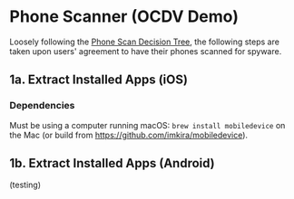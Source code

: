 # Phone Scanner (OCDV Demo)

Loosely following
the [Phone Scan Decision Tree](https://docs.google.com/spreadsheets/d/18qI5EYe3ZQ824K0cgMRdTVysaHZV6kv1oFyNoMpTdlU/edit?ts=5a5d5a92#gid=0), the following steps are taken upon users' agreement to have their phones scanned for spyware.

## 1a. Extract Installed Apps (iOS)

### Dependencies
Must be using a computer running macOS:
`brew install mobiledevice` on the Mac (or build from
https://github.com/imkira/mobiledevice).

## 1b. Extract Installed Apps (Android)

(testing)

